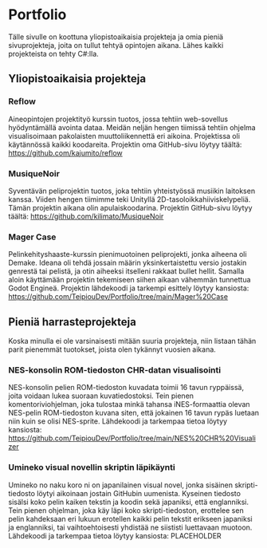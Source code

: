 # Portfolio
Tälle sivulle on koottuna yliopistoaikaisia projekteja ja omia pieniä sivuprojekteja, joita on tullut tehtyä opintojen aikana. Lähes kaikki projekteista on tehty C#:lla.

## Yliopistoaikaisia projekteja
### Reflow
Aineopintojen projektityö kurssin tuotos, jossa tehtiin web-sovellus hyödyntämällä avointa dataa. Meidän neljän hengen tiimissä tehtiin ohjelma visualisoimaan pakolaisten muuttoliikennettä eri aikoina. Projektissa oli käytännössä kaikki koodareita. Projektin oma GitHub-sivu löytyy täältä: https://github.com/kajumito/reflow

### MusiqueNoir
Syventävän peliprojektin tuotos, joka tehtiin yhteistyössä musiikin laitoksen kanssa. Viiden hengen tiimimme teki Unityllä 2D-tasoloikkahiiviskelypeliä. Tämän projektin aikana olin apulaiskoodarina. Projektin GitHub-sivu löytyy täältä: https://github.com/kilimato/MusiqueNoir

### Mager Case
Pelinkehityshaaste-kurssin pienimuotoinen peliprojekti, jonka aiheena oli Demake. Ideana oli tehdä jossain määrin yksinkertaistettu versio jostakin genrestä tai pelistä, ja otin aiheeksi itselleni rakkaat bullet hellit. Samalla aloin käyttämään projektin tekemiseen siihen aikaan vähemmän tunnettua Godot Engineä. Projektin lähdekoodi ja tarkempi esittely löytyy kansiosta: https://github.com/TeipiouDev/Portfolio/tree/main/Mager%20Case

## Pieniä harrasteprojekteja
Koska minulla ei ole varsinaisesti mitään suuria projekteja, niin listaan tähän parit pienemmät tuotokset, joista olen tykännyt vuosien aikana.

### NES-konsolin ROM-tiedoston CHR-datan visualisointi
NES-konsolin pelien ROM-tiedoston kuvadata toimii 16 tavun ryppäissä, joita voidaan lukea suoraan kuvatiedostoksi. Tein pienen komentoriviohjelman, joka tulostaa minkä tahansa iNES-formaattia olevan NES-pelin ROM-tiedoston kuvana siten, että jokainen 16 tavun rypäs luetaan niin kuin se olisi NES-sprite. Lähdekoodi ja tarkempaa tietoa löytyy kansiosta: https://github.com/TeipiouDev/Portfolio/tree/main/NES%20CHR%20Visualizer

### Umineko visual novellin skriptin läpikäynti
Umineko no naku koro ni on japanilainen visual novel, jonka sisäinen skripti-tiedosto löytyi aikoinaan jostain GitHubin uumenista. Kyseinen tiedosto sisälsi koko pelin kaiken tekstin ja koodin sekä japaniksi, että englanniksi. Tein pienen ohjelman, joka käy läpi koko skripti-tiedoston, erottelee sen pelin kahdeksaan eri lukuun erotellen kaikki pelin tekstit erikseen japaniksi ja englanniksi, tai vaihtoehtoisesti yhdistää ne siististi luettavaan muotoon. Lähdekoodi ja tarkempaa tietoa löytyy kansiosta: PLACEHOLDER
